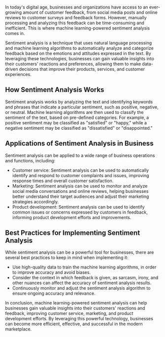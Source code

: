 
In today's digital age, businesses and organizations have access to an ever-growing amount of customer feedback, from social media posts and online reviews to customer surveys and feedback forms. However, manually processing and analyzing this feedback can be time-consuming and inefficient. This is where machine learning-powered sentiment analysis comes in.

Sentiment analysis is a technique that uses natural language processing and machine learning algorithms to automatically analyze and categorize feedback based on the emotions and attitudes expressed in the text. By leveraging these technologies, businesses can gain valuable insights into their customers' reactions and preferences, allowing them to make data-driven decisions that improve their products, services, and customer experiences.

How Sentiment Analysis Works
----------------------------

Sentiment analysis works by analyzing the text and identifying keywords and phrases that indicate a particular sentiment, such as positive, negative, or neutral. Machine learning algorithms are then used to classify the sentiment of the text, based on pre-defined categories. For example, a positive sentiment may be classified as "satisfied" or "happy," while a negative sentiment may be classified as "dissatisfied" or "disappointed."

Applications of Sentiment Analysis in Business
----------------------------------------------

Sentiment analysis can be applied to a wide range of business operations and functions, including:

* Customer service: Sentiment analysis can be used to automatically identify and respond to customer complaints and issues, improving response times and overall customer satisfaction.
* Marketing: Sentiment analysis can be used to monitor and analyze social media conversations and online reviews, helping businesses better understand their target audiences and adjust their marketing strategies accordingly.
* Product development: Sentiment analysis can be used to identify common issues or concerns expressed by customers in feedback, informing product development efforts and improvements.

Best Practices for Implementing Sentiment Analysis
--------------------------------------------------

While sentiment analysis can be a powerful tool for businesses, there are several best practices to keep in mind when implementing it:

* Use high-quality data to train the machine learning algorithms, in order to improve accuracy and avoid biases.
* Consider the context in which feedback is given, as sarcasm, irony, and other nuances can affect the accuracy of sentiment analysis results.
* Continuously monitor and adjust the sentiment analysis algorithm to ensure ongoing accuracy and relevance.

In conclusion, machine learning-powered sentiment analysis can help businesses gain valuable insights into their customers' reactions and feedback, improving customer service, marketing, and product development efforts. By leveraging this powerful technology, businesses can become more efficient, effective, and successful in the modern marketplace.
